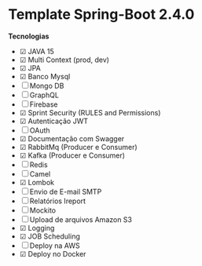 # Template Spring-Boot 2.4.0

**Tecnologias**

- &#9745; JAVA 15
- &#9745; Multi Context (prod, dev) 
- &#9745; JPA
- &#9745; Banco Mysql
- &#9744; Mongo DB
- &#9744; GraphQL
- &#9744; Firebase
- &#9745; Sprint Security (RULES and Permissions)
- &#9745; Autenticação JWT
- &#9744; OAuth
- &#9745; Documentação com Swagger
- &#9745; RabbitMq (Producer e Consumer)
- &#9745; Kafka (Producer e Consumer)
- &#9744; Redis
- &#9744; Camel
- &#9745; Lombok
- &#9744; Envio de E-mail SMTP
- &#9744; Relatórios Ireport
- &#9744; Mockito
- &#9744; Upload de arquivos Amazon S3
- &#9745; Logging
- &#9745; JOB Scheduling
- &#9744; Deploy na AWS
- &#9745; Deploy no Docker
